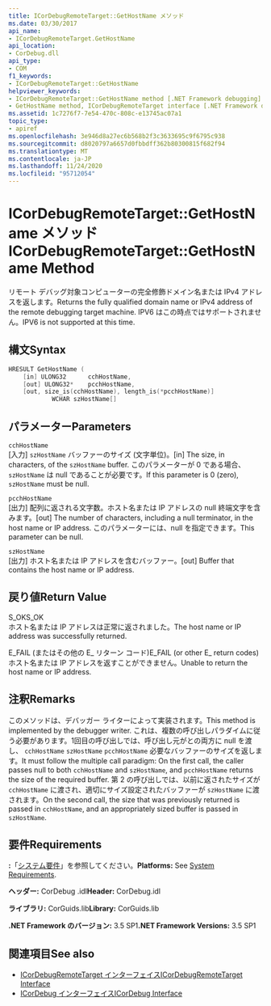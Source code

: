 ```yaml
---
title: ICorDebugRemoteTarget::GetHostName メソッド
ms.date: 03/30/2017
api_name:
- ICorDebugRemoteTarget.GetHostName
api_location:
- CorDebug.dll
api_type:
- COM
f1_keywords:
- ICorDebugRemoteTarget::GetHostName
helpviewer_keywords:
- ICorDebugRemoteTarget::GetHostName method [.NET Framework debugging]
- GetHostName method, ICorDebugRemoteTarget interface [.NET Framework debugging]
ms.assetid: 1c7276f7-7e54-470c-808c-e13745ac07a1
topic_type:
- apiref
ms.openlocfilehash: 3e946d8a27ec6b568b2f3c3633695c9f6795c938
ms.sourcegitcommit: d8020797a6657d0fbbdff362b80300815f682f94
ms.translationtype: MT
ms.contentlocale: ja-JP
ms.lasthandoff: 11/24/2020
ms.locfileid: "95712054"
---
```

# <a name="icordebugremotetargetgethostname-method"></a><span data-ttu-id="cd7c7-102">ICorDebugRemoteTarget::GetHostName メソッド</span><span class="sxs-lookup"><span data-stu-id="cd7c7-102">ICorDebugRemoteTarget::GetHostName Method</span></span>

<span data-ttu-id="cd7c7-103">リモート デバッグ対象コンピューターの完全修飾ドメイン名または IPv4 アドレスを返します。</span><span class="sxs-lookup"><span data-stu-id="cd7c7-103">Returns the fully qualified domain name or IPv4 address of the remote debugging target machine.</span></span> <span data-ttu-id="cd7c7-104">IPV6 はこの時点ではサポートされません。</span><span class="sxs-lookup"><span data-stu-id="cd7c7-104">IPV6 is not supported at this time.</span></span>  
  
## <a name="syntax"></a><span data-ttu-id="cd7c7-105">構文</span><span class="sxs-lookup"><span data-stu-id="cd7c7-105">Syntax</span></span>  
  
```cpp  
HRESULT GetHostName (  
    [in] ULONG32      cchHostName,  
    [out] ULONG32*    pcchHostName,  
    [out, size_is(cchHostName), length_is(*pcchHostName)]  
            WCHAR szHostName[]  
```  
  
## <a name="parameters"></a><span data-ttu-id="cd7c7-106">パラメーター</span><span class="sxs-lookup"><span data-stu-id="cd7c7-106">Parameters</span></span>  

 `cchHostName`  
 <span data-ttu-id="cd7c7-107">[入力] `szHostName` バッファーのサイズ (文字単位)。</span><span class="sxs-lookup"><span data-stu-id="cd7c7-107">[in] The size, in characters, of the `szHostName` buffer.</span></span> <span data-ttu-id="cd7c7-108">このパラメーターが 0 である場合、`szHostName` は null であることが必要です。</span><span class="sxs-lookup"><span data-stu-id="cd7c7-108">If this parameter is 0 (zero), `szHostName` must be null.</span></span>  
  
 `pcchHostName`  
 <span data-ttu-id="cd7c7-109">[出力] 配列に返される文字数。ホスト名または IP アドレスの null 終端文字を含みます。</span><span class="sxs-lookup"><span data-stu-id="cd7c7-109">[out] The number of characters, including a null terminator, in the host name or IP address.</span></span> <span data-ttu-id="cd7c7-110">このパラメーターには、null を指定できます。</span><span class="sxs-lookup"><span data-stu-id="cd7c7-110">This parameter can be null.</span></span>  
  
 `szHostName`  
 <span data-ttu-id="cd7c7-111">[出力] ホスト名または IP アドレスを含むバッファー。</span><span class="sxs-lookup"><span data-stu-id="cd7c7-111">[out] Buffer that contains the host name or IP address.</span></span>  
  
## <a name="return-value"></a><span data-ttu-id="cd7c7-112">戻り値</span><span class="sxs-lookup"><span data-stu-id="cd7c7-112">Return Value</span></span>  

 <span data-ttu-id="cd7c7-113">S_OK</span><span class="sxs-lookup"><span data-stu-id="cd7c7-113">S_OK</span></span>  
 <span data-ttu-id="cd7c7-114">ホスト名または IP アドレスは正常に返されました。</span><span class="sxs-lookup"><span data-stu-id="cd7c7-114">The host name or IP address was successfully returned.</span></span>  
  
 <span data-ttu-id="cd7c7-115">E_FAIL (またはその他の E_ リターン コード)</span><span class="sxs-lookup"><span data-stu-id="cd7c7-115">E_FAIL (or other E_ return codes)</span></span>  
 <span data-ttu-id="cd7c7-116">ホスト名または IP アドレスを返すことができません。</span><span class="sxs-lookup"><span data-stu-id="cd7c7-116">Unable to return the host name or IP address.</span></span>  
  
## <a name="remarks"></a><span data-ttu-id="cd7c7-117">注釈</span><span class="sxs-lookup"><span data-stu-id="cd7c7-117">Remarks</span></span>  

 <span data-ttu-id="cd7c7-118">このメソッドは、デバッガー ライターによって実装されます。</span><span class="sxs-lookup"><span data-stu-id="cd7c7-118">This method is implemented by the debugger writer.</span></span> <span data-ttu-id="cd7c7-119">これは、複数の呼び出しパラダイムに従う必要があります。1回目の呼び出しでは、呼び出し元がとの両方に null を渡し、 `cchHostName` `szHostName` `pcchHostName` 必要なバッファーのサイズを返します。</span><span class="sxs-lookup"><span data-stu-id="cd7c7-119">It must follow the multiple call paradigm: On the first call, the caller passes null to both `cchHostName` and `szHostName`, and `pcchHostName` returns the size of the required buffer.</span></span> <span data-ttu-id="cd7c7-120">第 2 の呼び出しでは、以前に返されたサイズが `cchHostName` に渡され、適切にサイズ設定されたバッファーが `szHostName` に渡されます。</span><span class="sxs-lookup"><span data-stu-id="cd7c7-120">On the second call, the size that was previously returned is passed in `cchHostName`, and an appropriately sized buffer is passed in `szHostName`.</span></span>  
  
## <a name="requirements"></a><span data-ttu-id="cd7c7-121">要件</span><span class="sxs-lookup"><span data-stu-id="cd7c7-121">Requirements</span></span>  

 <span data-ttu-id="cd7c7-122">**:**「[システム要件](../../get-started/system-requirements.md)」を参照してください。</span><span class="sxs-lookup"><span data-stu-id="cd7c7-122">**Platforms:** See [System Requirements](../../get-started/system-requirements.md).</span></span>  
  
 <span data-ttu-id="cd7c7-123">**ヘッダー:** CorDebug .idl</span><span class="sxs-lookup"><span data-stu-id="cd7c7-123">**Header:** CorDebug.idl</span></span>  
  
 <span data-ttu-id="cd7c7-124">**ライブラリ:** CorGuids.lib</span><span class="sxs-lookup"><span data-stu-id="cd7c7-124">**Library:** CorGuids.lib</span></span>  
  
 <span data-ttu-id="cd7c7-125">**.NET Framework のバージョン:** 3.5 SP1</span><span class="sxs-lookup"><span data-stu-id="cd7c7-125">**.NET Framework Versions:** 3.5 SP1</span></span>  
  
## <a name="see-also"></a><span data-ttu-id="cd7c7-126">関連項目</span><span class="sxs-lookup"><span data-stu-id="cd7c7-126">See also</span></span>

- [<span data-ttu-id="cd7c7-127">ICorDebugRemoteTarget インターフェイス</span><span class="sxs-lookup"><span data-stu-id="cd7c7-127">ICorDebugRemoteTarget Interface</span></span>](icordebugremotetarget-interface.md)
- [<span data-ttu-id="cd7c7-128">ICorDebug インターフェイス</span><span class="sxs-lookup"><span data-stu-id="cd7c7-128">ICorDebug Interface</span></span>](icordebug-interface.md)
